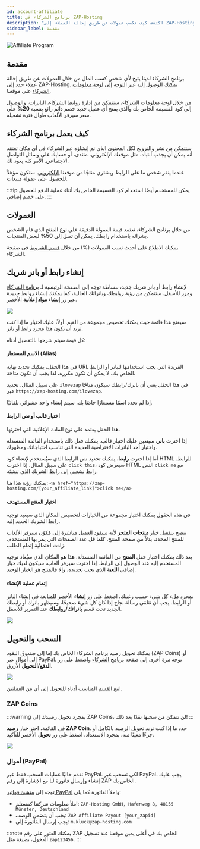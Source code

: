 ```yaml
---
id: account-affiliate
title: برنامج الشركاء في ZAP-Hosting
description: "اكتشف كيف تكسب عمولات عن طريق إحالة العملاء إلى ZAP-Hosting وزد دخلك بخصومات حصرية → تعلّم المزيد الآن"
sidebar_label: مقدمة
---
```


![Affiliate Program](https://screensaver01.zap-hosting.com/index.php/s/GoXwRnHrRARc4jk/preview)

## مقدمة

برنامج الشركاء لدينا يتيح لأي شخص كسب المال من خلال العمولات عن طريق إحالة عملاء جدد إلى ZAP-Hosting. يمكنك الوصول إليه عبر التوجه إلى [لوحة معلومات الشركاء](https://zap-hosting.com/en/customer/affiliate/) على موقعنا.

من خلال لوحة معلومات الشركاء، ستتمكن من إدارة روابط الشركاء، البانرات، والوصول إلى كود القسيمة الخاص بك والذي يمنح أي عميل جديد خصم دائم رائع بنسبة **20%** على سعر سيرفر الألعاب طوال فترة تشغيله.

## كيف يعمل برنامج الشركاء

ستتمكن من نشر والترويج لكل المحتوى الذي تم إنشاؤه عبر الشركاء في أي مكان تعتقد أنه يمكن أن يجذب انتباه، مثل موقعك الإلكتروني، منتدى، أو حسابك على وسائل التواصل الاجتماعي. الأمر كله يعود لك.

عندما ينقر شخص ما على الرابط ويشتري منتجًا من موقعنا [الإلكتروني](https://zap-hosting.com/)، ستكون مؤهلاً للحصول على عمولة مبيعات.

:::tip
يمكن للمستخدم أيضًا استخدام كود القسيمة الخاص بك أثناء عملية الدفع للحصول على خصم إضافي.
:::

## العمولات

من خلال برنامج الشركاء، تعتمد قيمة العمولة الدقيقة على نوع المنتج الذي قام الشخص بشرائه باستخدام رابطك. يمكن أن تصل إلى **50%** لبعض المنتجات.

يمكنك الاطلاع على أحدث نسب العمولات (%) من خلال [قسم الشروط](https://zap-hosting.com/en/customer/affiliate/conditions/) في صفحة الشركاء.

## إنشاء رابط أو بانر شريك

لإنشاء رابط أو بانر شريك جديد، ببساطة توجه إلى الصفحة الرئيسية لـ [برنامج الشركاء](https://zap-hosting.com/en/customer/affiliate/) ومرر للأسفل. ستتمكن من رؤية روابطك وبانراتك الحالية، كما يمكنك إنشاء روابط جديدة عبر زر **إنشاء مواد إعلانية** الأخضر.

![](https://screensaver01.zap-hosting.com/index.php/s/zHjcrXACxAoA7qJ/preview)

سيفتح هذا قائمة حيث يمكنك تخصيص مجموعة من القيم. أولاً، عليك اختيار ما إذا كنت تريد أن يكون هذا مجرد رابط أو بانر.

كل قيمة سيتم شرحها بالتفصيل أدناه:

#### الاسم المستعار (Alias)

في هذا الحقل، يمكنك تحديد نهاية URL الفريدة التي يجب استخدامها للبانر أو الرابط الخاص بك. لا يمكن أن تكون مكررة، لذا يجب أن تكون متاحة.

على سبيل المثال، تحديد `ilovezap` في هذا الحقل يعني أن بانرك/رابطك سيكون متاحًا عبر `https://zap-hosting.com/ilovezap`.

إذا لم تحدد اسمًا مستعارًا خاصًا بك، سيتم إنشاء واحد عشوائي تلقائيًا.

#### اختيار قالب أو نص الرابط

هذا الحقل يعتمد على نوع المادة الإعلانية التي اخترتها.

إذا اخترت **بانر**، سيتعين عليك اختيار قالب. يمكنك فعل ذلك باستخدام القائمة المنسدلة واختيار أحد البانرات الافتراضية العديدة التي تناسب احتياجاتك ومظهرك.

أما إذا اخترت **رابط**، يمكنك تحديد نص الرابط الذي سيُستخدم لإنشاء كود HTML للرابط. على سبيل المثال، إذا اخترت `click this`، سيعرض كود HTML النص `click me` مع رابط تشعبي إلى رابط الشريك الذي تنشئه.

يمكنك رؤية هذا هنا: `<a href="https://zap-hosting.com/[your_affiliate_link]">click me</a>`

#### اختيار المنتج المستهدف

في هذه الحقول يمكنك اختيار مجموعة من الخيارات لتخصيص المكان الذي سيعيد توجيه رابط الشريك الجديد إليه.

ننصح بتفعيل خيار **منتجات المتجر** لأنه سيقود العميل مباشرة إلى مُكوّن سيرفر الألعاب للمنتج المحدد، بدلاً من صفحة المنتج. كلما قل عدد الصفحات التي يمر بها المستخدم، زادت احتمالية إتمام الطلب.

بعد ذلك يمكنك اختيار حقل **المنتج** من القائمة المنسدلة. هذا هو المكان الذي سيُعاد توجيه المستخدم إليه عند الوصول إلى الرابط. إذا اخترت سيرفر ألعاب، سيكون لديك خيار إضافي **اللعبة** الذي يجب تحديده، وإلا فالمنتج هو الخيار الوحيد.

#### إتمام عملية الإنشاء

بمجرد ملء كل شيء حسب رغبتك، اضغط على زر **إنشاء** الأخضر للمتابعة في إنشاء البانر أو الرابط. يجب أن تتلقى رسالة نجاح إذا كان كل شيء صحيحًا، وسيظهر بانرك أو رابطك الجديد تحت قسم **بانراتك/روابطك** عند التمرير للأسفل.

![](https://screensaver01.zap-hosting.com/index.php/s/THYSkKPHtSpMgiy/preview)

## السحب والتحويل

يمكنك تحويل رصيد برنامج الشركاء الخاص بك إما إلى صندوق النقود (ZAP Coins) أو إلى أموال عبر PayPal. توجه مرة أخرى إلى صفحة [برنامج الشركاء](https://zap-hosting.com/en/customer/affiliate/) واضغط على زر **الدفع/التحويل** الأزرق.

![](https://screensaver01.zap-hosting.com/index.php/s/GnzqQrQtC3jtzt9/preview)

اتبع القسم المناسب أدناه للتحويل إلى أي من العملتين.

### ZAP Coins

:::warning
بمجرد تحويل رصيدك إلى ZAP Coins، لن تتمكن من سحبها نقدًا بعد ذلك!
:::

في القائمة، اختر خيار **رصيد ZAP Coin**. حدد ما إذا كنت تريد تحويل الرصيد بالكامل أو جزءًا معينًا منه. بمجرد الاستعداد، اضغط على زر **تحويل** الأخضر للتأكيد.

![](https://screensaver01.zap-hosting.com/index.php/s/HyCXmc2KzqSY4yL/preview)

### أموال (PayPal)

نقدم حاليًا عمليات السحب فقط عبر PayPal. لكي تسحب عبر PayPal، يجب عليك إنشاء وإرسال فاتورة لنا مع الإشارة إلى رقم ZAP الخاص بك.

توجه إلى [منشئ فواتير PayPal](https://www.paypal.com/invoice/create?fromWidget=newuser) واملأ الفاتورة كما يلي:

- املأ معلومات شركتنا كمستلم: `ZAP-Hosting GmbH, Hafenweg 8, 48155 Münster, Deutschland`
- يجب أن يتضمن الوصف: `ZAP Affiliate Payout [your_zapid]`
- يجب إرسال الفاتورة إلى: `m.kluck@zap-hosting.com`

:::note
يمكنك العثور على رقم ZAP الخاص بك في أعلى يمين موقعنا عند تسجيل الدخول، بصيغة مثل `zap123456`.
:::